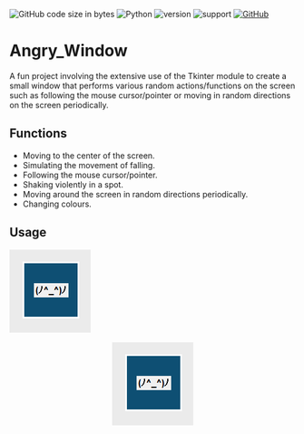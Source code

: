 ![GitHub code size in bytes](https://img.shields.io/github/languages/code-size/Anthony-T-N/Angry_Window)
![Python](https://img.shields.io/badge/python-%3E%3D3-brightgreen.svg)
![version](https://img.shields.io/badge/version-1.0.0-yellow.svg)
![support](https://img.shields.io/badge/OS-Windows-orange.svg)
[![GitHub](https://img.shields.io/github/license/mashape/apistatus.svg)](https://github.com/Anthony-T-N/Angry_Window)

# Angry_Window
A fun project involving the extensive use of the Tkinter module to create a small window that performs various random actions/functions on the screen such as following the mouse cursor/pointer or moving in random directions on the screen periodically.

Functions
-
- Moving to the center of the screen.
- Simulating the movement of falling.
- Following the mouse cursor/pointer.
- Shaking violently in a spot.
- Moving around the screen in random directions periodically.
- Changing colours.

Usage
-

![alt text](/sample.PNG "Example")
<p align="center"> 
<img src="/sample.PNG">
</p>
